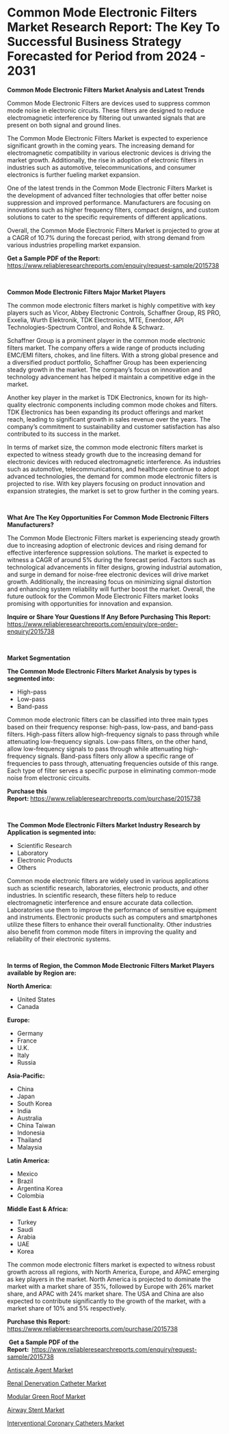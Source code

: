 <p><h1>Common Mode Electronic Filters Market Research Report: The Key To Successful Business Strategy Forecasted for Period from 2024 - 2031</h1></p><p><strong>Common Mode Electronic Filters Market Analysis and Latest Trends</strong></p>
<p><p>Common Mode Electronic Filters are devices used to suppress common mode noise in electronic circuits. These filters are designed to reduce electromagnetic interference by filtering out unwanted signals that are present on both signal and ground lines.</p><p>The Common Mode Electronic Filters Market is expected to experience significant growth in the coming years. The increasing demand for electromagnetic compatibility in various electronic devices is driving the market growth. Additionally, the rise in adoption of electronic filters in industries such as automotive, telecommunications, and consumer electronics is further fueling market expansion.</p><p>One of the latest trends in the Common Mode Electronic Filters Market is the development of advanced filter technologies that offer better noise suppression and improved performance. Manufacturers are focusing on innovations such as higher frequency filters, compact designs, and custom solutions to cater to the specific requirements of different applications.</p><p>Overall, the Common Mode Electronic Filters Market is projected to grow at a CAGR of 10.7% during the forecast period, with strong demand from various industries propelling market expansion.</p></p>
<p><strong>Get a Sample PDF of the Report:&nbsp;</strong> <a href="https://www.reliableresearchreports.com/enquiry/request-sample/2015738">https://www.reliableresearchreports.com/enquiry/request-sample/2015738</a></p>
<p>&nbsp;</p>
<p><strong>Common Mode Electronic Filters Major Market Players</strong></p>
<p><p>The common mode electronic filters market is highly competitive with key players such as Vicor, Abbey Electronic Controls, Schaffner Group, RS PRO, Exxelia, Wurth Elektronik, TDK Electronics, MTE, Enerdoor, API Technologies-Spectrum Control, and Rohde & Schwarz.</p><p>Schaffner Group is a prominent player in the common mode electronic filters market. The company offers a wide range of products including EMC/EMI filters, chokes, and line filters. With a strong global presence and a diversified product portfolio, Schaffner Group has been experiencing steady growth in the market. The company’s focus on innovation and technology advancement has helped it maintain a competitive edge in the market.</p><p>Another key player in the market is TDK Electronics, known for its high-quality electronic components including common mode chokes and filters. TDK Electronics has been expanding its product offerings and market reach, leading to significant growth in sales revenue over the years. The company’s commitment to sustainability and customer satisfaction has also contributed to its success in the market.</p><p>In terms of market size, the common mode electronic filters market is expected to witness steady growth due to the increasing demand for electronic devices with reduced electromagnetic interference. As industries such as automotive, telecommunications, and healthcare continue to adopt advanced technologies, the demand for common mode electronic filters is projected to rise. With key players focusing on product innovation and expansion strategies, the market is set to grow further in the coming years.</p></p>
<p>&nbsp;</p>
<p><strong>What Are The Key Opportunities For Common Mode Electronic Filters Manufacturers?</strong></p>
<p><p>The Common Mode Electronic Filters market is experiencing steady growth due to increasing adoption of electronic devices and rising demand for effective interference suppression solutions. The market is expected to witness a CAGR of around 5% during the forecast period. Factors such as technological advancements in filter designs, growing industrial automation, and surge in demand for noise-free electronic devices will drive market growth. Additionally, the increasing focus on minimizing signal distortion and enhancing system reliability will further boost the market. Overall, the future outlook for the Common Mode Electronic Filters market looks promising with opportunities for innovation and expansion.</p></p>
<p><strong>Inquire or Share Your Questions If Any Before Purchasing This Report:</strong> <a href="https://www.reliableresearchreports.com/enquiry/pre-order-enquiry/2015738">https://www.reliableresearchreports.com/enquiry/pre-order-enquiry/2015738</a></p>
<p>&nbsp;</p>
<p><strong>Market Segmentation</strong></p>
<p><strong>The Common Mode Electronic Filters Market Analysis by types is segmented into:</strong></p>
<p><ul><li>High-pass</li><li>Low-pass</li><li>Band-pass</li></ul></p>
<p><p>Common mode electronic filters can be classified into three main types based on their frequency response: high-pass, low-pass, and band-pass filters. High-pass filters allow high-frequency signals to pass through while attenuating low-frequency signals. Low-pass filters, on the other hand, allow low-frequency signals to pass through while attenuating high-frequency signals. Band-pass filters only allow a specific range of frequencies to pass through, attenuating frequencies outside of this range. Each type of filter serves a specific purpose in eliminating common-mode noise from electronic circuits.</p></p>
<p><strong>Purchase this Report:&nbsp;</strong><a href="https://www.reliableresearchreports.com/purchase/2015738">https://www.reliableresearchreports.com/purchase/2015738</a></p>
<p>&nbsp;</p>
<p><strong>The Common Mode Electronic Filters Market Industry Research by Application is segmented into:</strong></p>
<p><ul><li>Scientific Research</li><li>Laboratory</li><li>Electronic Products</li><li>Others</li></ul></p>
<p><p>Common mode electronic filters are widely used in various applications such as scientific research, laboratories, electronic products, and other industries. In scientific research, these filters help to reduce electromagnetic interference and ensure accurate data collection. Laboratories use them to improve the performance of sensitive equipment and instruments. Electronic products such as computers and smartphones utilize these filters to enhance their overall functionality. Other industries also benefit from common mode filters in improving the quality and reliability of their electronic systems.</p></p>
<p>&nbsp;</p>
<p><strong>In terms of Region, the Common Mode Electronic Filters Market Players available by Region are:</strong></p>
<p>
    <p> <strong> North America: </strong>
        <ul>
            <li>United States</li>
            <li>Canada</li>
        </ul>
        </p> 
    <p> <strong> Europe: </strong>
        <ul>
            <li>Germany</li>
            <li>France</li>
            <li>U.K.</li>
            <li>Italy</li>
            <li>Russia</li>
        </ul>
        </p> 
    <p> <strong> Asia-Pacific: </strong>
        <ul>
            <li>China</li>
            <li>Japan</li>
            <li>South Korea</li>
            <li>India</li>
            <li>Australia</li>
            <li>China Taiwan</li>
            <li>Indonesia</li>
            <li>Thailand</li>
            <li>Malaysia</li>
        </ul>
        </p> 
    <p> <strong> Latin America: </strong>
        <ul>
            <li>Mexico</li>
            <li>Brazil</li>
            <li>Argentina Korea</li>
            <li>Colombia</li>
        </ul>
        </p> 
    <p> <strong> Middle East & Africa: </strong>
        <ul>
            <li>Turkey</li>
            <li>Saudi</li>
            <li>Arabia</li>
            <li>UAE</li>
            <li>Korea</li>
        </ul>
    </p>
    </p>
<p><p>The common mode electronic filters market is expected to witness robust growth across all regions, with North America, Europe, and APAC emerging as key players in the market. North America is projected to dominate the market with a market share of 35%, followed by Europe with 26% market share, and APAC with 24% market share. The USA and China are also expected to contribute significantly to the growth of the market, with a market share of 10% and 5% respectively.</p></p>
<p><strong>Purchase this Report: </strong><a href="https://www.reliableresearchreports.com/purchase/2015738">https://www.reliableresearchreports.com/purchase/2015738</a></p>
<p>&nbsp;<strong>Get a Sample PDF of the Report:&nbsp;&nbsp;</strong><a href="https://www.reliableresearchreports.com/enquiry/request-sample/2015738">https://www.reliableresearchreports.com/enquiry/request-sample/2015738</a></p>
<p><strong></strong></p>
<p><p><a href="https://view.publitas.com/reportprime-1/antiscale-agent-market-size-2024-2031-global-industrial-analysis-key-geographical-regions-market-share-top-key-players-product-types-and-forecast-research-report/">Antiscale Agent Market</a></p><p><a href="https://forested-sushi-9b0.notion.site/Renal-Denervation-Catheter-Market-Size-Growing-and-Forecasted-for-period-from-2024-2031-and-provid-73d1e904504247a8a51b6cf94b9db8ab">Renal Denervation Catheter Market</a></p><p><a href="https://view.publitas.com/reportprime-1/modular-green-roof-market-research-report-provides-thorough-industry-overview-which-offers-an-in-depth-analysis-of-product-trends-and-new-market-divisions/">Modular Green Roof Market</a></p><p><a href="https://summer-dogwood-3e9.notion.site/Airway-Stent-Market-Research-Report-Reveals-The-Latest-Trends-And-Opportunities-of-this-Market-for-P-7e8f02ff4bf8422881319f26b759585d">Airway Stent Market</a></p><p><a href="https://lydian-appliance-61d.notion.site/Interventional-Coronary-Catheters-Market-Size-Share-Trends-Analysis-Report-By-Application-Region-3f9b5ca27a7948fd96130d3e27b77eee">Interventional Coronary Catheters Market</a></p></p>
